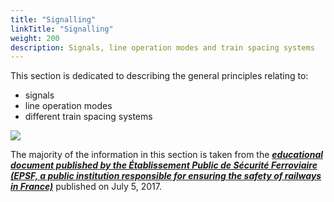 ```yaml
---
title: "Signalling"
linkTitle: "Signalling"
weight: 200
description: Signals, line operation modes and train spacing systems
---
```


This section is dedicated to describing the general principles relating to:

- signals
- line operation modes
- different train spacing systems

![](/images/docs/railway-wiki/signalling/image-001.png)

The majority of the information in this section is taken from the
**_[educational document published by the Établissement Public de Sécurité Ferroviaire (EPSF, a public institution responsible for ensuring the safety of railways in France)](./docs/document-pedagogique-signaux-regimes-exploitation-v1.pdf)_**
published on July 5, 2017.
